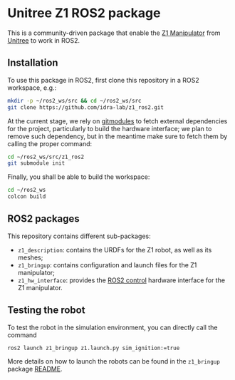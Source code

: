 # Unitree Z1 ROS2 package

This is a community-driven package that enable the [Z1 Manipulator](https://shop.unitree.com/products/unitree-z1) from [Unitree](https://www.unitree.com/) to work in ROS2.


## Installation

To use this package in ROS2, first clone this repository in a ROS2 workspace, e.g.:
``` bash
mkdir -p ~/ros2_ws/src && cd ~/ros2_ws/src
git clone https://github.com/idra-lab/z1_ros2.git
```

At the current stage, we rely on [gitmodules](https://git-scm.com/docs/gitmodules) to fetch external dependencies for the project, particularly to build the hardware interface; we plan to remove such dependency, but in the meantime make sure to fetch them by calling the proper command:
``` bash
cd ~/ros2_ws/src/z1_ros2
git submodule init
```

Finally, you shall be able to build the workspace:
``` bash
cd ~/ros2_ws
colcon build
```


## ROS2 packages

This repository contains different sub-packages:

- `z1_description`: contains the URDFs for the Z1 robot, as well as its meshes;
- `z1_bringup`: contains configuration and launch files for the Z1 manipulator;
- `z1_hw_interface`: provides the [ROS2 control](https://control.ros.org/rolling/index.html) hardware interface for the Z1 manipulator.


## Testing the robot

To test the robot in the simulation environment, you can directly call the command
```
ros2 launch z1_bringup z1.launch.py sim_ignition:=true
```
More details on how to launch the robots can be found in the `z1_bringup` package [README](z1_bringup/README.md).
